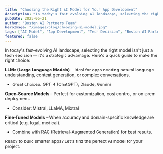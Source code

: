 ```yaml
---
title: "Choosing the Right AI Model for Your App Development"
description: "In today's fast-evolving AI landscape, selecting the right model isn't just a tech decision — it's a strategic advantage"
pubDate: 2025-05-21
author: "Boston AI Partners Team"
heroImage: "/images/blog/choosing-ai-model.jpg"
tags: ["AI Model", "App Development", "Tech Decision", "Boston AI Partners"]
featured: false
---
```


In today's fast-evolving AI landscape, selecting the right model isn't just a tech decision — it's a strategic advantage. Here's a quick guide to make the right choice:

**LLMs (Large Language Models)** – Ideal for apps needing natural language understanding, content generation, or complex conversations.
- Great choices: GPT-4 (ChatGPT), Claude, Gemini

**Open-Source Models** – Perfect for customization, cost control, or on-prem deployment.
- Consider: Mistral, LLaMA, Mixtral

**Fine-Tuned Models** – When accuracy and domain-specific knowledge are critical (e.g. legal, medical).
- Combine with RAG (Retrieval-Augmented Generation) for best results.

Ready to build smarter apps? Let's find the perfect AI model for your project.
